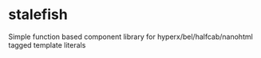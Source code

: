 # stalefish
Simple function based component library for hyperx/bel/halfcab/nanohtml tagged template literals

